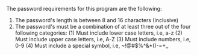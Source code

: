 The password requirements for this program are the following:

1. The password's length is between 8 and 16 characters (Inclusive)
2. The password's must be a combination of at least three out of the four following categories:
    (1) Must include lower case letters, i.e, a-z
    (2) Must include upper case letters, i.e, A-Z
    (3) Must include numbers, i.e, 0-9
    (4) Must include a special symbol, i.e, ~!@#$%^&*()-=+_
